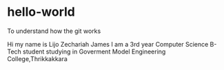 # hello-world
To understand how the git works

Hi my name is Lijo Zechariah James
I am a 3rd year Computer Science B-Tech student studying in Goverment Model Engineering College,Thrikkakkara


